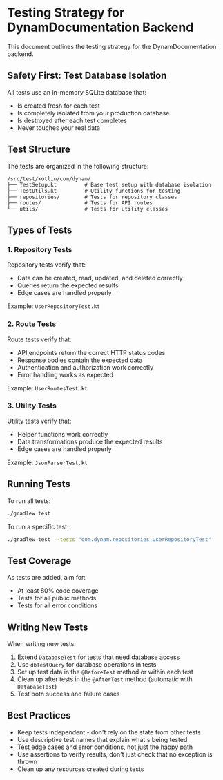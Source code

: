 # Testing Strategy for DynamDocumentation Backend

This document outlines the testing strategy for the DynamDocumentation backend.

## Safety First: Test Database Isolation

All tests use an in-memory SQLite database that:
- Is created fresh for each test
- Is completely isolated from your production database
- Is destroyed after each test completes
- Never touches your real data

## Test Structure

The tests are organized in the following structure:

```
/src/test/kotlin/com/dynam/
├── TestSetup.kt         # Base test setup with database isolation
├── TestUtils.kt         # Utility functions for testing
├── repositories/        # Tests for repository classes
├── routes/              # Tests for API routes
└── utils/               # Tests for utility classes
```

## Types of Tests

### 1. Repository Tests

Repository tests verify that:
- Data can be created, read, updated, and deleted correctly
- Queries return the expected results
- Edge cases are handled properly

Example: `UserRepositoryTest.kt`

### 2. Route Tests

Route tests verify that:
- API endpoints return the correct HTTP status codes
- Response bodies contain the expected data
- Authentication and authorization work correctly
- Error handling works as expected

Example: `UserRoutesTest.kt`

### 3. Utility Tests

Utility tests verify that:
- Helper functions work correctly
- Data transformations produce the expected results
- Edge cases are handled properly

Example: `JsonParserTest.kt`

## Running Tests

To run all tests:

```bash
./gradlew test
```

To run a specific test:

```bash
./gradlew test --tests "com.dynam.repositories.UserRepositoryTest"
```

## Test Coverage

As tests are added, aim for:
- At least 80% code coverage
- Tests for all public methods
- Tests for all error conditions

## Writing New Tests

When writing new tests:

1. Extend `DatabaseTest` for tests that need database access
2. Use `dbTestQuery` for database operations in tests
3. Set up test data in the `@BeforeTest` method or within each test
4. Clean up after tests in the `@AfterTest` method (automatic with `DatabaseTest`)
5. Test both success and failure cases

## Best Practices

- Keep tests independent - don't rely on the state from other tests
- Use descriptive test names that explain what's being tested
- Test edge cases and error conditions, not just the happy path
- Use assertions to verify results, don't just check that no exception is thrown
- Clean up any resources created during tests

